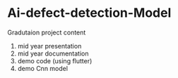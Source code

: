 # Ai-defect-detection-Model


Gradutaion project content 
1) mid year presentation 
2) mid year documentation 
3) demo code (using flutter)
4) demo Cnn model 
